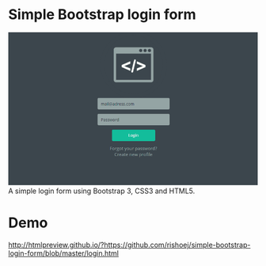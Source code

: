 # Simple Bootstrap login form
![](https://github.com/rishoej/src/blob/master/gifs/bootstrap-login-form.gif)
A simple login form using Bootstrap 3, CSS3 and HTML5.

# Demo
http://htmlpreview.github.io/?https://github.com/rishoej/simple-bootstrap-login-form/blob/master/login.html
